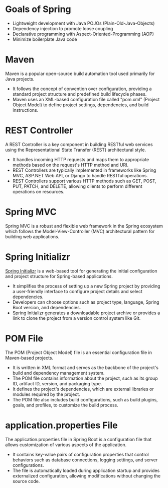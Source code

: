 
# Goals of Spring
- Lightweight development with Java POJOs (Plain-Old-Java-Objects)
- Dependency injection to promote loose coupling
- Declarative programming with Aspect-Oriented-Programming (AOP)
- Minimize boilerplate Java code

# Maven
Maven is a popular open-source build automation tool used primarily for Java projects. 
- It follows the concept of convention over configuration, providing a standard project structure and predefined build lifecycle phases.
- Maven uses an XML-based configuration file called "pom.xml" (Project Object Model) to define project settings, dependencies, and build instructions.

# REST Controller
A REST Controller is a key component in building RESTful web services using the Representational State Transfer (REST) architectural style.
- It handles incoming HTTP requests and maps them to appropriate methods based on the request's HTTP method and URI.
- REST Controllers are typically implemented in frameworks like Spring MVC, ASP.NET Web API, or Django to handle RESTful operations.
- REST Controllers support various HTTP methods such as GET, POST, PUT, PATCH, and DELETE, allowing clients to perform different operations on resources.

# Spring MVC
Spring MVC is a robust and flexible web framework in the Spring ecosystem which follows the Model-View-Controller (MVC) architectural pattern for building web applications.

# Spring Initializr
[Spring Initializr](https://start.spring.io/) is a web-based tool for generating the initial configuration and project structure for Spring-based applications.
- It simplifies the process of setting up a new Spring project by providing a user-friendly interface to configure project details and select dependencies.
- Developers can choose options such as project type, language, Spring Boot version, and dependencies.
- Spring Initializr generates a downloadable project archive or provides a link to clone the project from a version control system like Git.

# POM File
The POM (Project Object Model) file is an essential configuration file in Maven-based projects.
- It is written in XML format and serves as the backbone of the project's build and dependency management system.
- The POM file contains information about the project, such as its group ID, artifact ID, version, and packaging type.
- It defines the project's dependencies, which are external libraries or modules required by the project.
- The POM file also includes build configurations, such as build plugins, goals, and profiles, to customize the build process.

# application.properties File
The application.properties file in Spring Boot is a configuration file that allows customization of various aspects of the application.
- It contains key-value pairs of configuration properties that control behaviors such as database connections, logging settings, and server configurations.
- The file is automatically loaded during application startup and provides externalized configuration, allowing modifications without changing the source code.

